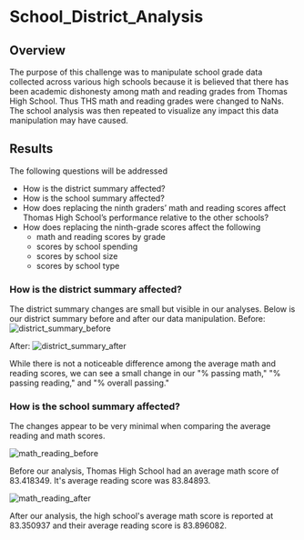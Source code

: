 # School_District_Analysis
## Overview
The purpose of this challenge was to manipulate school grade data collected across various high schools because it is believed that there has been academic dishonesty among math and reading grades from Thomas High School. Thus THS math and reading grades were changed to NaNs. The school analysis was then repeated to visualize any impact this data manipulation may have caused.
## Results
The following questions will be addressed
- How is the district summary affected?
- How is the school summary affected?
- How does replacing the ninth graders’ math and reading scores affect Thomas High School’s performance relative to the other schools?
- How does replacing the ninth-grade scores affect the following
  -  math and reading scores by grade
  -  scores by school spending
  -  scores by school size
  -  scores by school type
### How is the district summary affected?
The district summary changes are small but visible in our analyses. Below is our district summary before and after our data manipulation.
Before:
![district_summary_before](https://user-images.githubusercontent.com/82029390/118407133-47e72600-b64d-11eb-8a1c-dfa5b94b9ab1.png)

After:
![district_summary_after](https://user-images.githubusercontent.com/82029390/118407170-78c75b00-b64d-11eb-89a9-f01aa67bff19.png)

While there is not a noticeable difference among the average math and reading scores, we can see a small change in our "% passing math," "% passing reading," and "% overall passing." 

### How is the school summary affected?
   The changes appear to be very minimal when comparing the average reading and math scores. 
   
![math_reading_before](https://user-images.githubusercontent.com/82029390/118406862-d8bd0200-b64b-11eb-9404-03c8d41a7ae9.png)

Before our analysis, Thomas High School had an average math score of 83.418349. It's average reading score was 83.84893.


![math_reading_after](https://user-images.githubusercontent.com/82029390/118406920-2f2a4080-b64c-11eb-9877-2b3f9c93c5f3.png)

After our analysis, the high school's average math score is reported at 83.350937 and their average reading score is 83.896082.



###

